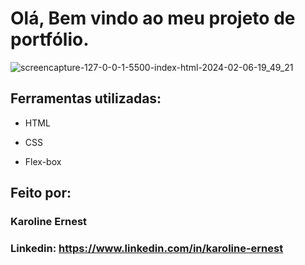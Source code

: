 # Olá, Bem vindo ao meu projeto de portfólio.

![screencapture-127-0-0-1-5500-index-html-2024-02-06-19_49_21](https://github.com/kaErnest/portfolio1/assets/134659011/9ff00bf9-a519-4084-b5f0-b392328afab4)
## Ferramentas utilizadas:

* HTML

* CSS

* Flex-box

## Feito por:

### Karoline Ernest

### Linkedin: https://www.linkedin.com/in/karoline-ernest


